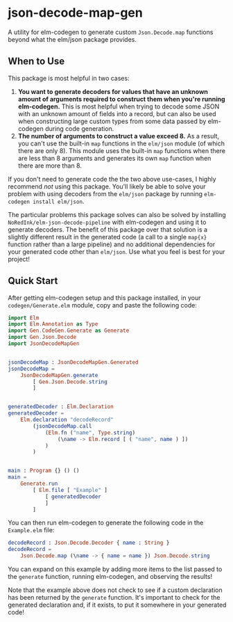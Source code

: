 # json-decode-map-gen

A utility for elm-codegen to generate custom `Json.Decode.map` functions beyond what the elm/json package provides.

## When to Use

This package is most helpful in two cases:

1. **You want to generate decoders for values that have an unknown amount of arguments required to construct them when you're running elm-codegen.** This is most helpful when trying to decode some JSON with an unknown amount of fields into a record, but can also be used when constructing large custom types from some data passed by elm-codegen during code generation.
2. **The number of arguments to construct a value exceed 8.** As a result, you can't use the built-in `map` functions in the `elm/json` module (of which there are only 8). This module uses the built-in `map` functions when there are less than 8 arguments and generates its own `map` function when there are more than 8.

If you don't need to generate code the the two above use-cases, I highly recommend _not_ using this package. You'll likely be able to solve your problem with using decoders from the `elm/json` package by running `elm-codegen install elm/json`.

The particular problems this package solves can also be solved by installing `NoRedInk/elm-json-decode-pipeline` with elm-codegen and using it to generate decoders. The benefit of this package over that solution is a slightly different result in the generated code (a call to a single `map{x}` function rather than a large pipeline) and no additional dependencies for your generated code other than `elm/json`. Use what you feel is best for your project!

## Quick Start

After getting elm-codegen setup and this package installed, in your `codegen/Generate.elm` module, copy and paste the following code:

```elm
import Elm
import Elm.Annotation as Type
import Gen.CodeGen.Generate as Generate
import Gen.Json.Decode
import JsonDecodeMapGen


jsonDecodeMap : JsonDecodeMapGen.Generated
jsonDecodeMap = 
    JsonDecodeMapGen.generate 
        [ Gen.Json.Decode.string
        ]


generatedDecoder : Elm.Declaration
generatedDecoder =
    Elm.declaration "decodeRecord"
        (jsonDecodeMap.call 
            (Elm.fn ("name", Type.string)
                (\name -> Elm.record [ ( "name", name ) ])
            )
        )


main : Program {} () ()
main =
    Generate.run
        [ Elm.file [ "Example" ]
            [ generatedDecoder
            ]
        ]
```

You can then run elm-codegen to generate the following code in the `Example.elm` file:

```elm
decodeRecord : Json.Decode.Decoder { name : String }
decodeRecord =
    Json.Decode.map (\name -> { name = name }) Json.Decode.string
```

You can expand on this example by adding more items to the list passed to the `generate` function, running elm-codegen, and observing the results!

Note that the example above does not check to see if a custom declaration has been returned by the `generate` function. It's important to check for the generated declaration and, if it exists, to put it somewhere in your generated code!
